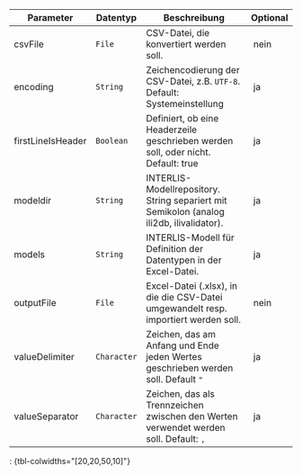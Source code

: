 Parameter | Datentyp | Beschreibung | Optional
----------|----------|-------------|-------------
csvFile | `File` | CSV-Datei, die konvertiert werden soll. | nein
encoding | `String` | Zeichencodierung der CSV-Datei, z.B. `UTF-8`. Default: Systemeinstellung | ja
firstLineIsHeader | `Boolean` | Definiert, ob eine Headerzeile geschrieben werden soll, oder nicht. Default: true | ja
modeldir | `String` | INTERLIS-Modellrepository. String separiert mit Semikolon (analog ili2db, ilivalidator). | ja
models | `String` | INTERLIS-Modell für Definition der Datentypen in der Excel-Datei. | ja
outputFile | `File` | Excel-Datei (.xlsx), in die die CSV-Datei umgewandelt resp. importiert werden soll. | nein
valueDelimiter | `Character` | Zeichen, das am Anfang und Ende jeden Wertes geschrieben werden soll. Default `"` | ja
valueSeparator | `Character` | Zeichen, das als Trennzeichen zwischen den Werten verwendet werden soll. Default: `,` | ja
: {tbl-colwidths="[20,20,50,10]"}
